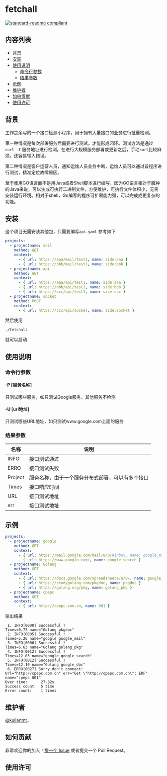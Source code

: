 # fetchall

[![standard-readme compliant](https://img.shields.io/badge/readme%20style-standard-brightgreen.svg?style=flat-square)](https://github.com/RichardLitt/standard-readme)

## 内容列表

- [背景](#背景)
- [安装](#安装)
- [使用说明](#使用说明)
  - [命令行参数](#命令行参数)
  - [结果参数](#结果参数)
- [示例](#示例)
- [维护者](#维护者)
- [如何贡献](#如何贡献)
- [使用许可](#使用许可)

## 背景

工作之余写的一个接口检测小程序，用于拥有大量接口的业务进行批量检测。

第一种情况是每次部署服务后需要进行测试，才能形成闭环。测试方法是通过`curl -I` 服务地址进行检测。在进行大规模服务部署或更新之后，手动`curl`比较麻烦，还容易输入错误。

第二种情况是客户运营人员，通知运维人员业务中断，运维人员可以通过该程序进行测试，精准定位故障原因。

至于使用GO语言而不是用Java或者Shell脚本进行编写，因为GO语言相对于臃肿的Java来说，可以生成可执行二进制文件，方便维护，可执行文件体积小，无需安装运行环境。相对于shell，Go编写的程序可扩展能力强，可以完成成更复杂的功能。

## 安装

这个项目无需安装其他包，只需要编写`api.yaml` 参考如下

```yaml
projects:
  - projectname: mail
    method: GET
    context:
      - { url: https://aaa/mail/test1, name: side:aaa }
      - { url: https://bbb/mail/test1, name: side:bbb }
  - projectname: api
    method: GET
    context:
      - { url: https://aaa/api/test1, name: side:aaa }
      - { url: https://bbb/api/test1, name: side:bbb }
      - { url: https://ccc/api/test1, name: size:ccc }
  - projectname: socket
    method: POST
    context:
      - { url: https://ccc/api/socket, name: side:socket }
```

然后使用

```shell
./fetchall
```

就可以启动

## 使用说明

### 命令行参数

#### -P [服务名称]

只测试哪些服务，如只测试Google服务。其他服务不检测

#### -U [url地址]

只测试哪些URL地址，如只测试www.google.com上面的服务

### 结果参数

|名称|说明|
|---|---|
|INFO|接口测试通过|
|ERRO|接口测试失败|
|Project|服务名称，由于一个服务分布式部署，可以有多个接口|
|Times|接口响应时间|
|URL|接口测试地址|
|err|接口测试地址|

## 示例

```yaml
projects:
  - projectname: google
    method: GET
    context:
      - { url: https://mail.google.com/mail/u/0/#inbox, name: google_mail }
      - { url: https://www.google.com/, name: google_search }
  - projectname: Golang
    method: GET
    context:
      - { url: https://docs.google.com/spreadsheets/u/0/, name: google_doc }
      - { url: https://studygolang.com/pkgdoc, name: pkgdoc }
      - { url: https://golang.org/pkg, name: golang_pkg }
  - projectname: cpepc
    method: GET
    context:
      - { url: http://cpepc.com.cn, name: 001 }
```

输出结果

```log
 1. INFO[0000] Successful !                                  Times=0.72 name="Golang pkgdoc"
 2. INFO[0005] Successful !                                  Times=5.26 name="google google_mail"
 3. INFO[0006] Successful !                                  Times=6.63 name="Golang golang_pkg"
 4. INFO[0012] Successful !                                  Times=12.03 name="google google_search"
 5. INFO[0012] Successful !                                  Times=12.10 name="Golang google_doc"
 6. ERRO[0027] Sorry don't connect:                          Url="http://cpepc.com.cn" err="Get \"http://cpepc.com.cn\": EOF" name="cpepc 001"
Over time:      27.32s
Success count   5 time
Error count:    1 times
```

## 维护者

[@kuliantnt](https://github.com/kuliantnt/)。

## 如何贡献

非常欢迎你的加入！[提一个 Issue](https://github.com/kuliantnt/fetchall/issues/new) 或者提交一个 Pull Request。

## 使用许可

